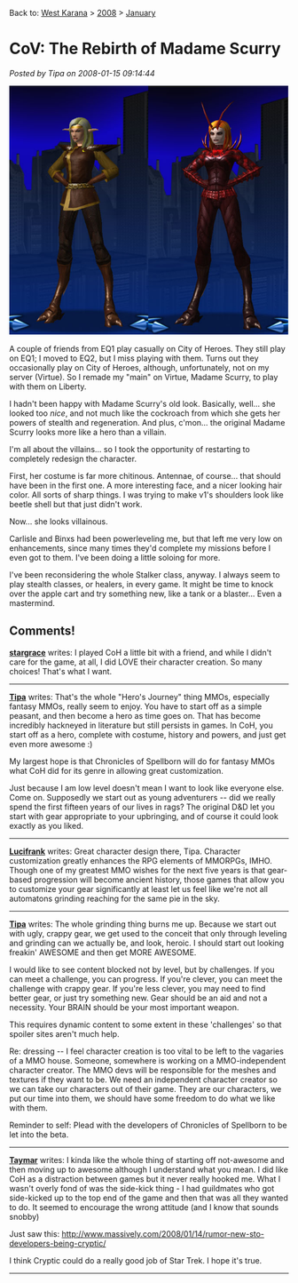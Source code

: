 Back to: [West Karana](/posts/westkarana.md) > [2008](/posts/2008/westkarana.md) > [January](./westkarana.md)
# CoV: The Rebirth of Madame Scurry

*Posted by Tipa on 2008-01-15 09:14:44*

![scurry.jpg](../../../uploads/2008/01/scurry.jpg)

A couple of friends from EQ1 play casually on City of Heroes. They still play on EQ1; I moved to EQ2, but I miss playing with them. Turns out they occasionally play on City of Heroes, although, unfortunately, not on my server (Virtue). So I remade my "main" on Virtue, Madame Scurry, to play with them on Liberty.

I hadn't been happy with Madame Scurry's old look. Basically, well... she looked too *nice*, and not much like the cockroach from which she gets her powers of stealth and regeneration. And plus, c'mon... the original Madame Scurry looks more like a hero than a villain.

I'm all about the villains... so I took the opportunity of restarting to completely redesign the character.

First, her costume is far more chitinous. Antennae, of course... that should have been in the first one. A more interesting face, and a nicer looking hair color. All sorts of sharp things. I was trying to make v1's shoulders look like beetle shell but that just didn't work.

Now... she looks villainous.

Carlisle and Binxs had been powerleveling me, but that left me very low on enhancements, since many times they'd complete my missions before I even got to them. I've been doing a little soloing for more.

I've been reconsidering the whole Stalker class, anyway. I always seem to play stealth classes, or healers, in every game. It might be time to knock over the apple cart and try something new, like a tank or a blaster... Even a mastermind.
## Comments!

**[stargrace](http://mmoquests.com)** writes: I played CoH a little bit with a friend, and while I didn't care for the game, at all, I did LOVE their character creation. So many choices! That's what I want.

---

**[Tipa](https://chasingdings.com)** writes: That's the whole "Hero's Journey" thing MMOs, especially fantasy MMOs, really seem to enjoy. You have to start off as a simple peasant, and then become a hero as time goes on. That has become incredibly hackneyed in literature but still persists in games. In CoH, you start off as a hero, complete with costume, history and powers, and just get even more awesome :)

My largest hope is that Chronicles of Spellborn will do for fantasy MMOs what CoH did for its genre in allowing great customization.

Just because I am low level doesn't mean I want to look like everyone else. Come on. Supposedly we start out as young adventurers -- did we really spend the first fifteen years of our lives in rags? The original D&D let you start with gear appropriate to your upbringing, and of course it could look exactly as you liked.

---

**[Lucifrank](http://tenfoldhate.com)** writes: Great character design there, Tipa. Character customization greatly enhances the RPG elements of MMORPGs, IMHO. Though one of my greatest MMO wishes for the next five years is that gear-based progression will become ancient history, those games that allow you to customize your gear significantly at least let us feel like we're not all automatons grinding reaching for the same pie in the sky.

---

**[Tipa](https://chasingdings.com)** writes: The whole grinding thing burns me up. Because we start out with ugly, crappy gear, we get used to the conceit that only through leveling and grinding can we actually be, and look, heroic. I should start out looking freakin' AWESOME and then get MORE AWESOME.

I would like to see content blocked not by level, but by challenges. If you can meet a challenge, you can progress. If you're clever, you can meet the challenge with crappy gear. If you're less clever, you may need to find better gear, or just try something new. Gear should be an aid and not a necessity. Your BRAIN should be your most important weapon.

This requires dynamic content to some extent in these 'challenges' so that spoiler sites aren't much help.

Re: dressing -- I feel character creation is too vital to be left to the vagaries of a MMO house. Someone, somewhere is working on a MMO-independent character creator. The MMO devs will be responsible for the meshes and textures if they want to be. We need an independent character creator so we can take our characters out of their game. They are our characters, we put our time into them, we should have some freedom to do what we like with them.

Reminder to self: Plead with the developers of Chronicles of Spellborn to be let into the beta.

---

**[Taymar](http://www.mmorpg-info.org)** writes: I kinda like the whole thing of starting off not-awesome and then moving up to awesome although I understand what you mean. I did like CoH as a distraction between games but it never really hooked me. What I wasn't overly fond of was the side-kick thing - I had guildmates who got side-kicked up to the top end of the game and then that was all they wanted to do. It seemed to encourage the wrong attitude (and I know that sounds snobby)

Just saw this: http://www.massively.com/2008/01/14/rumor-new-sto-developers-being-cryptic/

I think Cryptic could do a really good job of Star Trek. I hope it's true.

---

